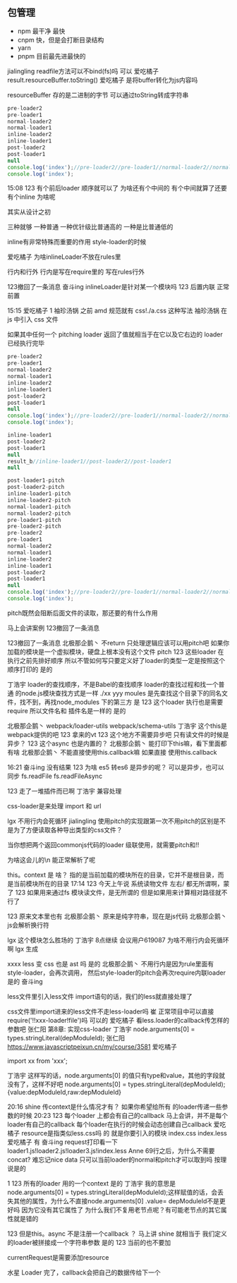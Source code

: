 ## 包管理
- npm 最干净 最快
- cnpm 快，但是会打断目录结构 
- yarn 
- pnpm 目前最先进最快的


jialingling
readfile方法可以不bind(fs)吗 可以
爱吃橘子
result.resourceBuffer.toString() 
爱吃橘子
是将buffer转化为js内容吗 

resourceBuffer 存的是二进制的字节
可以通过toString转成字符串

```js
pre-loader2
pre-loader1
normal-loader2
normal-loader1
inline-loader2
inline-loader1
post-loader2
post-loader1
null
console.log('index');//pre-loader2//pre-loader1//normal-loader2//normal-loader1//inline-loader2//inline-loader1//post-loader2//post-loader1
console.log('index');
```

15:08
123
有个前后loader 顺序就可以了 为啥还有个中间的 有个中间就算了还要有个inline 为啥呢

其实从设计之初

三种就够
一种普通 
一种优针级比普通高的
一种是比普通低的

inline有非常特殊而重要的作用 style-loader的时候

爱吃橘子
为啥inlineLoader不放在rules里 

行内和行外
行内是写在require里的
写在rules行外

123撤回了一条消息
奋斗ing
inlineLoader是针对某一个模块吗 
123
后置内联 正常 前置 


15:15
爱吃橘子
1 
袖珍汤锅
之前 amd 规范就有 css!./a.css 这种写法 
袖珍汤锅
在 js 中引入 css 文件 



如果其中任何一个 pitching loader 返回了值就相当于在它以及它右边的 loader 已经执行完毕

```js
pre-loader2
pre-loader1
normal-loader2
normal-loader1
inline-loader2
inline-loader1
post-loader2
post-loader1
null
console.log('index');//pre-loader2//pre-loader1//normal-loader2//normal-loader1//inline-loader2//inline-loader1//post-loader2//post-loader1
console.log('index');
```

```js
inline-loader1
post-loader2
post-loader1
null
result_b//inline-loader1//post-loader2//post-loader1
null
```

```js
post-loader1-pitch
post-loader2-pitch
inline-loader1-pitch
inline-loader2-pitch
normal-loader1-pitch
normal-loader2-pitch
pre-loader1-pitch
pre-loader2-pitch
pre-loader2
pre-loader1
normal-loader2
normal-loader1
inline-loader2
inline-loader1
post-loader2
post-loader1
null
console.log('index');//pre-loader2//pre-loader1//normal-loader2//normal-loader1//inline-loader2//inline-loader1//post-loader2//post-loader1
console.log('index');
```

pitch既然会阻断后面文件的读取，那还要的有什么作用 

马上会讲案例
123撤回了一条消息



123撤回了一条消息
北极那企鹅丶
不return 只处理逻辑应该可以用pitch吧 
如果你加载的模块是一个虚拟模块，硬盘上根本没有这个文件
pitch
123
这些loader 在执行之前先排好顺序 
所以不管如何写只要定义好了loader的类型一定是按照这个顺序打印的 
是的

丁浩宇
loader的查找顺序，不是Babel的查找顺序 
loader的查找过程和找一个普通 的node.js模块查找方式是一样
./xx
yyy
moules  是先查找这个目录下的同名文件，找不到，再找node_modules 下的第三方 
是
123
这个loader 执行也是需要require  所以文件名和 插件名是一样的 
是的


北极那企鹅丶
webpack/loader-utils
webpack/schema-utils 
丁浩宇
这个this是webpack提供的吧 
123
拿来的vt 
123
这个地方不需要异步吧 只有读文件的时候是异步？ 
123
这个async 也是内置的？ 
北极那企鹅丶
能打印下this嘛，看下里面都有啥 
北极那企鹅丶
不能直接使用this.callback嘛 
如果直接 使用this.callback



16:21
奋斗ing
没有结果 
123
为啥 es5 转es6 是异步的呢？ 
可以是异步，也可以同步
fs.readFile
fs.readFileAsync

123
走了一堆插件而已啊 
丁浩宇
兼容处理 

css-loader是来处理 import 和 url



lgx
不用行内会死循环 
jialingling
使用pitch的实现跟第一次不用pitch的区别是不是为了方便读取各种导出类型的css文件？



当你想把两个返回commonjs代码的loader 级联使用，就需要pitch和!!


为啥这会儿的\n  能正常解析了呢 


this。context 是 啥？
指的是当前加载的模块所在的目录，它并不是根目录，而是当前模块所在的目录 
17:14
123
今天上午说 系统读物文件 左右/ 都无所谓啊，蒙了 
123
如果用来通过fs 模块读文件，是无所谓的
但是如果用来计算相对路径就不行了

123
原来文本里也有 
北极那企鹅丶
原来是纯字符串，现在是js代码 
北极那企鹅丶
js会解析换行符 

lgx
这个模块怎么胜场的 
丁浩宇
8点继续 
会议用户619087
为啥不用行内会死循环啊 
lgx
生成 





xxxx
less 变 css 也是 ast 吗 
是的
北极那企鹅丶
不用行内是因为rule里面有style-loader，会再次调用，
然后style-loader的pitch会再次require内联loader 
是的
奋斗ing


less文件里引入less文件
import语句的话，我们的less就直接处理了

css文件里import进来的less文件不走less-loader吗 
崔
正常项目中可以直接require('!!xxx-loader!file')吗 
可以的
爱吃橘子
看less.loader的callback传怎样的参数吧 
张仁阳
第8章: 实现css-loader 
丁浩宇
node.arguments[0] = types.stringLiteral(depModuleId); 
张仁阳
https://www.javascriptpeixun.cn/my/course/3581 
爱吃橘子


import  xx from 'xxx';

丁浩宇
这样写的话，node.arguments[0] 的值只有type和value，其他的字段就没有了，这样不好吧 
node.arguments[0] = types.stringLiteral(depModuleId); 
{value:depModuleId,raw:depModuleId}

20:16
shine
传context是什么情况才有？
如果你希望给所有 的loader传递一些参数的时候 
20:23
123
每个loader 上都会有自己的callback 
马上会讲，并不是每个loader有自己的callback
每个loader在执行的时候会动态创建自己callback
爱吃橘子
resource是指类似less.css吗 的 就是你要引入的模块 index.css index.less
爱吃橘子
有 
奋斗ing
request打印看一下 
loader1.js!loader2.js!loader3.js!index.less
Anne
69行之后，为什么不需要concat? 
难忘记nice
data 只可以当前loader的normal和pitch才可以取到吗 
按理说是的




1 
123
所有的loader 用的一个context 
是的
丁浩宇
我的意思是node.arguments[0] = types.stringLiteral(depModuleId);这样赋值的话，会丢失其他的属性，为什么不直接node.arguments[0] .value= depModuleId不是更好吗 
因为它没有其它属性了
为什么我们不复用老节点呢？有可能老节点的其它属性就是错的

123
但是this。async 不是注册一个callback ？ 
马上讲
shine
就相当于 我们定义的loader被拼接成一个字符串参数 是的
123
当前的也不要加 

currentRequest是需要添加resource

水星
Loader 完了，callback会把自己的数据传给下一个 
